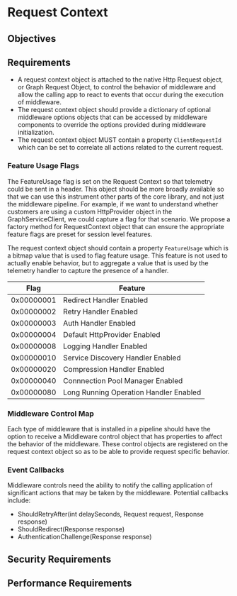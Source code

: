 # Request Context

## Objectives

## Requirements

- A request context object is attached to the native Http Request object, or Graph Request Object, to control the behavior of middleware and allow the calling app to react to events that occur during the execution of middleware.
- The request context object should provide a dictionary of optional middleware options objects that can be accessed by middleware components to override the options provided during middleware initialization.  
- The request context object MUST contain a property `ClientRequestId` which can be set to correlate all actions related to the current request.

### Feature Usage Flags

The FeatureUsage flag is set on the Request Context so that telemetry could be sent in a header.
This object should be more broadly available so that we can use this instrument other parts of the core library, and not just the middleware pipeline.
For example, if we want to understand whether customers are using a custom HttpProvider object in the GraphServiceClient, we could capture a flag for that scenario.
We propose a factory method for RequestContext object that can ensure the appropriate feature flags are preset for session level features.

The request context object should contain a property `FeatureUsage` which is a bitmap value that is used to flag feature usage.
This feature is not used to actually enable behavior, but to aggregate a value that is used by the telemetry handler to capture the presence of a handler.


| Flag | Feature |    
|--|--|
|  0x00000001 |  Redirect Handler Enabled  |
|  0x00000002 |  Retry Handler Enabled  |
|  0x00000003 |  Auth Handler Enabled  |
|  0x00000004 |  Default HttpProvider Enabled  |
|  0x00000008 |  Logging Handler Enabled  |
|  0x00000010 |  Service Discovery Handler Enabled  |
|  0x00000020 |  Compression Handler Enabled  |
|  0x00000040 |  Connnection Pool Manager Enabled  |
|  0x00000080 |  Long Running Operation Handler Enabled  |

### Middleware Control Map

Each type of middleware that is installed in a pipeline should have the option to receive a Middleware control object that has properties to affect the behavior of the middleware.  These control objects are registered on the request context object so as to be able to provide request specific behavior. 

### Event Callbacks
Middleware controls need the ability to notify the calling application of significant actions that may be taken by the middleware. Potential callbacks include:

- ShouldRetryAfter(int delaySeconds, Request request, Response response)
- ShouldRedirect(Response response)
- AuthenticationChallenge(Response response)

## Security Requirements

## Performance Requirements

